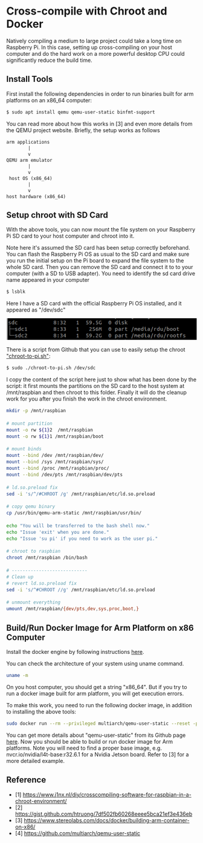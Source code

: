 # Cross-compile with Chroot and Docker

Natively compiling a medium to large project could take a long time on Raspberry Pi. In this case, setting up cross-compiling on your host computer and do the hard work on a more powerful desktop CPU could significantly reduce the build time.

## Install Tools

First install the following dependencies in order to run binaries built for arm platforms on an x86_64 computer:

```bash
$ sudo apt install qemu qemu-user-static binfmt-support
```

You can read more about how this works in [3] and even more details from the QEMU project website. Briefly, the setup works as follows

```
arm applications
        |
        v
QEMU arm emulator 
        |
        v
 host OS (x86_64) 
        |
        v
host hardware (x86_64) 
```

## Setup chroot with SD Card

With the above tools, you can now mount the file system on your Raspberry Pi SD card to your host computer and chroot into it. 

Note here it's assumed the SD card has been setup correctly beforehand. You can flash the Raspberry Pi OS as usual to the SD card and make sure you run the initial setup on the Pi board to expand the file system to the whole SD card. Then you can remove the SD card and connect it to to your computer (with a SD to USB adapter). You need to identify the sd card drive name appeared in your computer

```bash
$ lsblk
```

Here I have a SD card with the official Raspberry Pi OS installed, and it appeared as "/dev/sdc"

![SD Card](./figures/chroot-sd-card.png)

There is a script from Github that you can use to easily setup the chroot ["chroot-to-pi.sh"](https://gist.github.com/htruong/7df502fb60268eeee5bca21ef3e436eb):

```bash
$ sudo ./chroot-to-pi.sh /dev/sdc
```

I copy the content of the script here just to show what has been done by the script: it first mounts the partitions on the SD card to the host system at /mnt/raspbian and then chroot to this folder. Finally it will do the cleanup work for you after you finish the work in the chroot environment.

```bash
mkdir -p /mnt/raspbian

# mount partition
mount -o rw ${1}2  /mnt/raspbian
mount -o rw ${1}1 /mnt/raspbian/boot

# mount binds
mount --bind /dev /mnt/raspbian/dev/
mount --bind /sys /mnt/raspbian/sys/
mount --bind /proc /mnt/raspbian/proc/
mount --bind /dev/pts /mnt/raspbian/dev/pts

# ld.so.preload fix
sed -i 's/^/#CHROOT /g' /mnt/raspbian/etc/ld.so.preload

# copy qemu binary
cp /usr/bin/qemu-arm-static /mnt/raspbian/usr/bin/

echo "You will be transferred to the bash shell now."
echo "Issue 'exit' when you are done."
echo "Issue 'su pi' if you need to work as the user pi."

# chroot to raspbian
chroot /mnt/raspbian /bin/bash

# ----------------------------
# Clean up
# revert ld.so.preload fix
sed -i 's/^#CHROOT //g' /mnt/raspbian/etc/ld.so.preload

# unmount everything
umount /mnt/raspbian/{dev/pts,dev,sys,proc,boot,}
```

## Build/Run Docker Image for Arm Platform on x86 Computer

Install the docker engine by following instructions [here](https://docs.docker.com/engine/install/ubuntu/).

You can check the architecture of your system using uname command. 

```bash
uname -m
```
On you host computer, you should get a string "x86_64". But if you try to run a docker image built for arm platform, you will get execution errors. 

To make this work, you need to run the following docker image, in addition to installing the above tools:

```bash
sudo docker run --rm --privileged multiarch/qemu-user-static --reset -p yes
```

You can get more details about "qemu-user-static" from its Github page [here](https://github.com/multiarch/qemu-user-static). Now you should be able to build or run docker image for Arm platforms. Note you will need to find a proper base image, e.g. nvcr.io/nvidia/l4t-base:r32.6.1 for a Nvidia Jetson board. Refer to [3] for a more detailed example. 

## Reference

* [1] https://www.j1nx.nl/diy/crosscompiling-software-for-raspbian-in-a-chroot-environment/
* [2] https://gist.github.com/htruong/7df502fb60268eeee5bca21ef3e436eb
* [3] https://www.stereolabs.com/docs/docker/building-arm-container-on-x86/
* [4] https://github.com/multiarch/qemu-user-static
